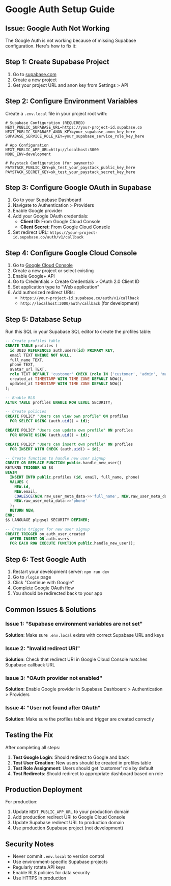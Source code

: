 # Google Auth Setup Guide

## Issue: Google Auth Not Working

The Google Auth is not working because of missing Supabase configuration. Here's how to fix it:

## Step 1: Create Supabase Project

1. Go to [supabase.com](https://supabase.com)
2. Create a new project
3. Get your project URL and anon key from Settings > API

## Step 2: Configure Environment Variables

Create a `.env.local` file in your project root with:

```env
# Supabase Configuration (REQUIRED)
NEXT_PUBLIC_SUPABASE_URL=https://your-project-id.supabase.co
NEXT_PUBLIC_SUPABASE_ANON_KEY=your_supabase_anon_key_here
SUPABASE_SERVICE_ROLE_KEY=your_supabase_service_role_key_here

# App Configuration
NEXT_PUBLIC_APP_URL=http://localhost:3000
NODE_ENV=development

# Paystack Configuration (for payments)
PAYSTACK_PUBLIC_KEY=pk_test_your_paystack_public_key_here
PAYSTACK_SECRET_KEY=sk_test_your_paystack_secret_key_here
```

## Step 3: Configure Google OAuth in Supabase

1. Go to your Supabase Dashboard
2. Navigate to Authentication > Providers
3. Enable Google provider
4. Add your Google OAuth credentials:
   - **Client ID**: From Google Cloud Console
   - **Client Secret**: From Google Cloud Console
5. Set redirect URL: `https://your-project-id.supabase.co/auth/v1/callback`

## Step 4: Configure Google Cloud Console

1. Go to [Google Cloud Console](https://console.cloud.google.com)
2. Create a new project or select existing
3. Enable Google+ API
4. Go to Credentials > Create Credentials > OAuth 2.0 Client ID
5. Set application type to "Web application"
6. Add authorized redirect URIs:
   - `https://your-project-id.supabase.co/auth/v1/callback`
   - `http://localhost:3000/auth/callback` (for development)

## Step 5: Database Setup

Run this SQL in your Supabase SQL editor to create the profiles table:

```sql
-- Create profiles table
CREATE TABLE profiles (
  id UUID REFERENCES auth.users(id) PRIMARY KEY,
  email TEXT UNIQUE NOT NULL,
  full_name TEXT,
  phone TEXT,
  avatar_url TEXT,
  role TEXT DEFAULT 'customer' CHECK (role IN ('customer', 'admin', 'manager', 'vendor', 'support', 'delivery')),
  created_at TIMESTAMP WITH TIME ZONE DEFAULT NOW(),
  updated_at TIMESTAMP WITH TIME ZONE DEFAULT NOW()
);

-- Enable RLS
ALTER TABLE profiles ENABLE ROW LEVEL SECURITY;

-- Create policies
CREATE POLICY "Users can view own profile" ON profiles
  FOR SELECT USING (auth.uid() = id);

CREATE POLICY "Users can update own profile" ON profiles
  FOR UPDATE USING (auth.uid() = id);

CREATE POLICY "Users can insert own profile" ON profiles
  FOR INSERT WITH CHECK (auth.uid() = id);

-- Create function to handle new user signup
CREATE OR REPLACE FUNCTION public.handle_new_user()
RETURNS TRIGGER AS $$
BEGIN
  INSERT INTO public.profiles (id, email, full_name, phone)
  VALUES (
    NEW.id,
    NEW.email,
    COALESCE(NEW.raw_user_meta_data->>'full_name', NEW.raw_user_meta_data->>'name'),
    NEW.raw_user_meta_data->>'phone'
  );
  RETURN NEW;
END;
$$ LANGUAGE plpgsql SECURITY DEFINER;

-- Create trigger for new user signup
CREATE TRIGGER on_auth_user_created
  AFTER INSERT ON auth.users
  FOR EACH ROW EXECUTE FUNCTION public.handle_new_user();
```

## Step 6: Test Google Auth

1. Restart your development server: `npm run dev`
2. Go to `/login` page
3. Click "Continue with Google"
4. Complete Google OAuth flow
5. You should be redirected back to your app

## Common Issues & Solutions

### Issue 1: "Supabase environment variables are not set"
**Solution**: Make sure `.env.local` exists with correct Supabase URL and keys

### Issue 2: "Invalid redirect URI"
**Solution**: Check that redirect URI in Google Cloud Console matches Supabase callback URL

### Issue 3: "OAuth provider not enabled"
**Solution**: Enable Google provider in Supabase Dashboard > Authentication > Providers

### Issue 4: "User not found after OAuth"
**Solution**: Make sure the profiles table and trigger are created correctly

## Testing the Fix

After completing all steps:

1. **Test Google Login**: Should redirect to Google and back
2. **Test User Creation**: New users should be created in profiles table
3. **Test Role Assignment**: Users should get 'customer' role by default
4. **Test Redirects**: Should redirect to appropriate dashboard based on role

## Production Deployment

For production:

1. Update `NEXT_PUBLIC_APP_URL` to your production domain
2. Add production redirect URI to Google Cloud Console
3. Update Supabase redirect URL to production domain
4. Use production Supabase project (not development)

## Security Notes

- Never commit `.env.local` to version control
- Use environment-specific Supabase projects
- Regularly rotate API keys
- Enable RLS policies for data security
- Use HTTPS in production

